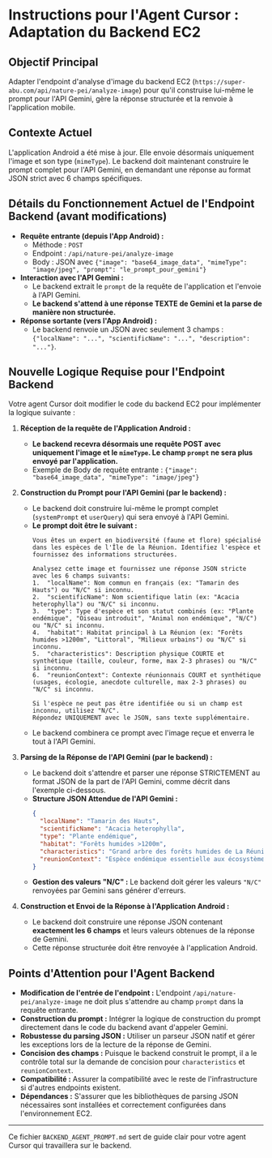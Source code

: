 # Instructions pour l'Agent Cursor : Adaptation du Backend EC2

## Objectif Principal
Adapter l'endpoint d'analyse d'image du backend EC2 (`https://super-abu.com/api/nature-pei/analyze-image`) pour qu'il construise lui-même le prompt pour l'API Gemini, gère la réponse structurée et la renvoie à l'application mobile.

## Contexte Actuel
L'application Android a été mise à jour. Elle envoie désormais uniquement l'image et son type (`mimeType`). Le backend doit maintenant construire le prompt complet pour l'API Gemini, en demandant une réponse au format JSON strict avec 6 champs spécifiques.

## Détails du Fonctionnement Actuel de l'Endpoint Backend (avant modifications)
*   **Requête entrante (depuis l'App Android) :**
    *   Méthode : `POST`
    *   Endpoint : `/api/nature-pei/analyze-image`
    *   Body : JSON avec `{"image": "base64_image_data", "mimeType": "image/jpeg", "prompt": "le_prompt_pour_gemini"}`
*   **Interaction avec l'API Gemini :**
    *   Le backend extrait le `prompt` de la requête de l'application et l'envoie à l'API Gemini.
    *   **Le backend s'attend à une réponse TEXTE de Gemini et la parse de manière non structurée.**
*   **Réponse sortante (vers l'App Android) :**
    *   Le backend renvoie un JSON avec seulement 3 champs : `{"localName": "...", "scientificName": "...", "description": "..."}`.

## Nouvelle Logique Requise pour l'Endpoint Backend

Votre agent Cursor doit modifier le code du backend EC2 pour implémenter la logique suivante :

1.  **Réception de la requête de l'Application Android :**
    *   **Le backend recevra désormais une requête POST avec uniquement l'image et le `mimeType`. Le champ `prompt` ne sera plus envoyé par l'application.**
    *   Exemple de Body de requête entrante : `{"image": "base64_image_data", "mimeType": "image/jpeg"}`

2.  **Construction du Prompt pour l'API Gemini (par le backend) :**
    *   Le backend doit construire lui-même le prompt complet (`systemPrompt` et `userQuery`) qui sera envoyé à l'API Gemini.
    *   **Le prompt doit être le suivant :**
        ```text
        Vous êtes un expert en biodiversité (faune et flore) spécialisé dans les espèces de l'Île de la Réunion. Identifiez l'espèce et fournissez des informations structurées.

        Analysez cette image et fournissez une réponse JSON stricte avec les 6 champs suivants:
        1.  "localName": Nom commun en français (ex: "Tamarin des Hauts") ou "N/C" si inconnu.
        2.  "scientificName": Nom scientifique latin (ex: "Acacia heterophylla") ou "N/C" si inconnu.
        3.  "type": Type d'espèce et son statut combinés (ex: "Plante endémique", "Oiseau introduit", "Animal non endémique", "N/C") ou "N/C" si inconnu.
        4.  "habitat": Habitat principal à La Réunion (ex: "Forêts humides >1200m", "Littoral", "Milieux urbains") ou "N/C" si inconnu.
        5.  "characteristics": Description physique COURTE et synthétique (taille, couleur, forme, max 2-3 phrases) ou "N/C" si inconnu.
        6.  "reunionContext": Contexte réunionnais COURT et synthétique (usages, écologie, anecdote culturelle, max 2-3 phrases) ou "N/C" si inconnu.

        Si l'espèce ne peut pas être identifiée ou si un champ est inconnu, utilisez "N/C".
        Répondez UNIQUEMENT avec le JSON, sans texte supplémentaire.
        ```
    *   Le backend combinera ce prompt avec l'image reçue et enverra le tout à l'API Gemini.

3.  **Parsing de la Réponse de l'API Gemini (par le backend) :**
    *   Le backend doit s'attendre et parser une réponse STRICTEMENT au format JSON de la part de l'API Gemini, comme décrit dans l'exemple ci-dessous.
    *   **Structure JSON Attendue de l'API Gemini :**
        ```json
        {
          "localName": "Tamarin des Hauts",
          "scientificName": "Acacia heterophylla",
          "type": "Plante endémique",
          "habitat": "Forêts humides >1200m",
          "characteristics": "Grand arbre des forêts humides de La Réunion, feuilles persistantes, fleurs jaunes en grappes.",
          "reunionContext": "Espèce endémique essentielle aux écosystèmes montagnards. Bois apprécié des artisans."
        }
        ```
    *   **Gestion des valeurs "N/C" :** Le backend doit gérer les valeurs `"N/C"` renvoyées par Gemini sans générer d'erreurs.

4.  **Construction et Envoi de la Réponse à l'Application Android :**
    *   Le backend doit construire une réponse JSON contenant **exactement les 6 champs** et leurs valeurs obtenues de la réponse de Gemini.
    *   Cette réponse structurée doit être renvoyée à l'application Android.

## Points d'Attention pour l'Agent Backend

*   **Modification de l'entrée de l'endpoint :** L'endpoint `/api/nature-pei/analyze-image` ne doit plus s'attendre au champ `prompt` dans la requête entrante.
*   **Construction du prompt :** Intégrer la logique de construction du prompt directement dans le code du backend avant d'appeler Gemini.
*   **Robustesse du parsing JSON :** Utiliser un parseur JSON natif et gérer les exceptions lors de la lecture de la réponse de Gemini.
*   **Concision des champs :** Puisque le backend construit le prompt, il a le contrôle total sur la demande de concision pour `characteristics` et `reunionContext`.
*   **Compatibilité :** Assurer la compatibilité avec le reste de l'infrastructure si d'autres endpoints existent.
*   **Dépendances :** S'assurer que les bibliothèques de parsing JSON nécessaires sont installées et correctement configurées dans l'environnement EC2.

---

Ce fichier `BACKEND_AGENT_PROMPT.md` sert de guide clair pour votre agent Cursor qui travaillera sur le backend.
